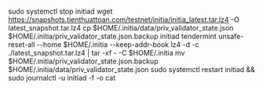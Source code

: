 sudo systemctl stop initiad
wget https://snapshots.tienthuattoan.com/testnet/initia/initia_latest.tar.lz4 -O latest_snapshot.tar.lz4
cp $HOME/.initia/data/priv_validator_state.json $HOME/.initia/priv_validator_state.json.backup
initiad tendermint unsafe-reset-all --home $HOME/.initia --keep-addr-book
lz4 -d -c ./latest_snapshot.tar.lz4 | tar -xf - -C $HOME/.initia
mv $HOME/.initia/priv_validator_state.json.backup $HOME/.initia/data/priv_validator_state.json
sudo systemctl restart initiad && sudo journalctl -u initiad -f -o cat
